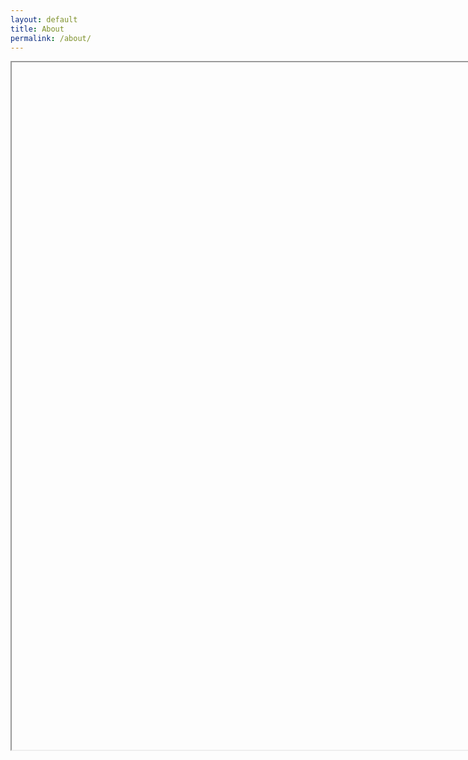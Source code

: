 ```yaml
---
layout: default
title: About
permalink: /about/
---
```


<p><iframe data="https://bart-olson.github.io/Portfolio/assets/BartEE_resume.pdf" width="850" height="1100"></iframe></p>
